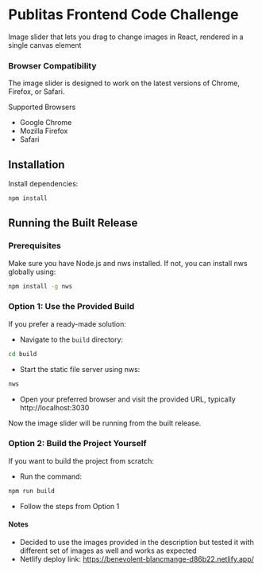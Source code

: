 # Publitas Frontend Code Challenge

Image slider that lets you drag to change images in React, rendered in a single canvas element

### Browser Compatibility

The image slider is designed to work on the latest versions of Chrome, Firefox, or Safari.

Supported Browsers

- Google Chrome
- Mozilla Firefox
- Safari

## Installation

Install dependencies:

```bash
npm install
```

## Running the Built Release

### Prerequisites

Make sure you have Node.js and nws installed. If not, you can install nws globally using:

```bash
npm install -g nws
```

### Option 1: Use the Provided Build

If you prefer a ready-made solution:

- Navigate to the `build` directory:

```bash
cd build
```

- Start the static file server using nws:

```bash
nws
```

- Open your preferred browser and visit the provided URL, typically http://localhost:3030

Now the image slider will be running from the built release.

### Option 2: Build the Project Yourself

If you want to build the project from scratch:

- Run the command:

```bash
npm run build
```

- Follow the steps from Option 1

#### Notes

- Decided to use the images provided in the description but tested it with different set of images as well and works as expected
- Netlify deploy link: https://benevolent-blancmange-d86b22.netlify.app/
